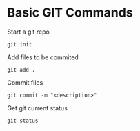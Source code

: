 # Basic GIT Commands

Start a git repo
```
git init
```
Add files to be commited
```
git add .
```
Commit files
```
git commit -m "<description>"
```
Get git current status
```
git status
```
